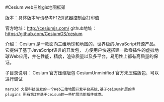 #Cesium  web三维gis地图框架

版本：具体版本号请参考F12浏览器控制台打印值

官方地址：http://cesiumjs.com/
github地址：https://github.com/CesiumGS/cesium



介绍：
	Cesium 是一款面向三维地球和地图的，世界级的JavaScript开源产品。它提供了基于JavaScript语言的开发包，
	方便用户快速搭建一款零插件的虚拟地球Web应用，并在性能，精度，渲染质量以及多平台，易用性上都有高质量的保证。

子目录说明：
	Cesium 官方压缩版包
	CesiumUnminified 官方未压缩版包，可以进行调试

	mars3d 火星科技研发的一个Web三维地图开发平台系统,基于ceisum扩展的库
	plugins 所有第3方基于ceisum的一些扩展功能插件或类。